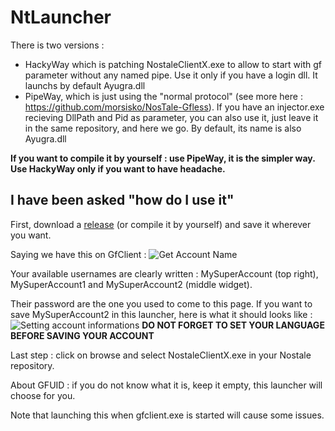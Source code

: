 # NtLauncher

There is two versions :
- HackyWay which is patching NostaleClientX.exe to allow to start with gf parameter without any named pipe. Use it only if you have a login dll. It launchs by default Ayugra.dll 
- PipeWay, which is just using the "normal protocol" (see more here : https://github.com/morsisko/NosTale-Gfless). If you have an injector.exe recieving DllPath and Pid as parameter, you can also use it, just leave it in the same repository, and here we go. By default, its name is also Ayugra.dll

__If you want to compile it by yourself : use PipeWay, it is the simpler way. Use HackyWay only if you want to have headache.__

## I have been asked "how do I use it"

First, download a [release](https://github.com/ApourtArtt/NtLauncher/releases) (or compile it by yourself) and save it wherever you want.

Saying we have this on GfClient : ![Get Account Name](https://zupimages.net/up/20/09/cc9h.png)

Your available usernames are clearly written : MySuperAccount (top right), MySuperAccount1 and MySuperAccount2 (middle widget).

Their password are the one you used to come to this page.
If you want to save MySuperAccount2 in this launcher, here is what it should looks like :
![Setting account informations](https://zupimages.net/up/20/09/7nnm.png)
__DO NOT FORGET TO SET YOUR LANGUAGE BEFORE SAVING YOUR ACCOUNT__

Last step : click on browse and select NostaleClientX.exe in your Nostale repository.

About GFUID : if you do not know what it is, keep it empty, this launcher will choose for you.

Note that launching this when gfclient.exe is started will cause some issues.
